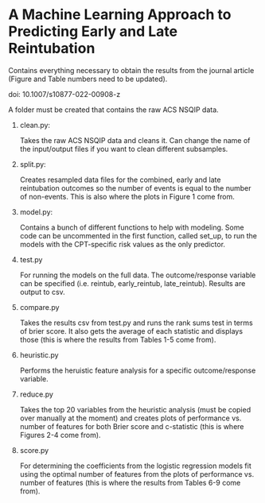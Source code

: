 # A Machine Learning Approach to Predicting Early and Late Reintubation

Contains everything necessary to obtain the results from the journal article (Figure and Table numbers need to be updated).

doi: 10.1007/s10877-022-00908-z

A folder must be created that contains the raw ACS NSQIP data. 

1. clean.py:

      Takes the raw ACS NSQIP data and cleans it. Can change the name of the input/output files if you want to clean different subsamples.

2. split.py:

      Creates resampled data files for the combined, early and late reintubation outcomes so the number of events is equal to the number of non-events. This is also where the plots in Figure 1 come from.
      
3. model.py:

      Contains a bunch of different functions to help with modeling. Some code can be uncommented in the first function, called set_up, to run the models with the CPT-specific risk values as the only predictor. 
      
4. test.py

      For running the models on the full data. The outcome/response variable can be specified (i.e. reintub, early_reintub, late_reintub). Results are output to csv.
      
5. compare.py

      Takes the results csv from test.py and runs the rank sums test in terms of brier score. It also gets the average of each statistic and displays those (this is where the results from Tables 1-5 come from).
      
6. heuristic.py

      Performs the heruistic feature analysis for a specific outcome/response variable. 
      
7. reduce.py

      Takes the top 20 variables from the heuristic analysis (must be copied over manually at the moment) and creates plots of performance vs. number of features for both Brier score and c-statistic (this is where Figures 2-4 come from).
      
8. score.py

     For determining the coefficients from the logistic regression models fit using the optimal number of features from the plots of performance vs. number of features (this is where the results from Tables 6-9 come from).
